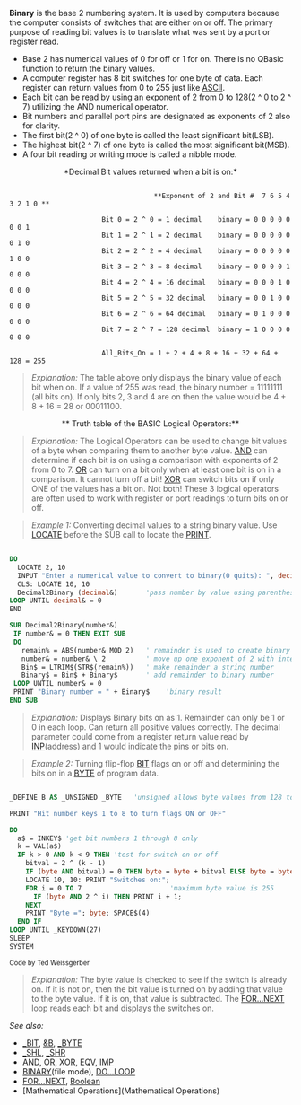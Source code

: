 **Binary** is the base 2 numbering system. It is used by computers because the computer consists of switches that are either on or off. The primary purpose of reading bit values is to translate what was sent by a port or register read.



* Base 2 has numerical values of 0 for off or 1 for on. There is no QBasic function to return the binary values.
* A computer register has 8 bit switches for one byte of data. Each register can return values from 0 to 255 just like [ASCII](ASCII).
* Each bit can be read by using an exponent of 2 from 0 to 128(2 ^ 0 to 2 ^ 7) utilizing the AND numerical operator.
* Bit numbers and parallel port pins are designated as exponents of 2 also for clarity.
* The first bit(2 ^ 0) of one byte is called the least significant bit(LSB).
* The highest bit(2 ^ 7) of one byte is called the most significant bit(MSB).
* A four bit reading or writing mode is called a nibble mode.


<center>*Decimal Bit values returned when a bit is on:*</center>

```text

                                    **Exponent of 2 and Bit #  7 6 5 4 3 2 1 0 **

                       Bit 0 = 2 ^ 0 = 1 decimal    binary = 0 0 0 0 0 0 0 1
                       Bit 1 = 2 ^ 1 = 2 decimal    binary = 0 0 0 0 0 0 1 0
                       Bit 2 = 2 ^ 2 = 4 decimal    binary = 0 0 0 0 0 1 0 0
                       Bit 3 = 2 ^ 3 = 8 decimal    binary = 0 0 0 0 1 0 0 0
                       Bit 4 = 2 ^ 4 = 16 decimal   binary = 0 0 0 1 0 0 0 0
                       Bit 5 = 2 ^ 5 = 32 decimal   binary = 0 0 1 0 0 0 0 0
                       Bit 6 = 2 ^ 6 = 64 decimal   binary = 0 1 0 0 0 0 0 0
                       Bit 7 = 2 ^ 7 = 128 decimal  binary = 1 0 0 0 0 0 0 0

                       All_Bits_On = 1 + 2 + 4 + 8 + 16 + 32 + 64 + 128 = 255

```


>  *Explanation:* The table above only displays the binary value of each bit when on. If a value of 255 was read, the binary number = 11111111 (all bits on). If only bits 2, 3 and 4 are on then the value would be 4 + 8 + 16 = 28 or 00011100.



<center>** Truth table of the BASIC Logical Operators:**</center>




> *Explanation:* The Logical Operators can be used to change bit values of a byte when comparing them to another byte value. [AND](AND) can determine if each bit is on using a comparison with exponents of 2 from 0 to 7. [OR](OR) can turn on a bit only when at least one bit is on in a comparison. It cannot turn off a bit! [XOR](XOR) can switch bits on if only ONE of the values has a bit on. Not both! These 3 logical operators are often used to work with register or port readings to turn bits on or off.


> *Example 1:* Converting decimal values to a string binary value. Use [LOCATE](LOCATE) before the SUB call to locate the [PRINT](PRINT).

```vb

DO
  LOCATE 2, 10
  INPUT "Enter a numerical value to convert to binary(0 quits): ", decimal&
  CLS: LOCATE 10, 10 
  Decimal2Binary (decimal&)       'pass number by value using parenthesis
LOOP UNTIL decimal& = 0
END

SUB Decimal2Binary(number&)
 IF number& = 0 THEN EXIT SUB
 DO
   remain% = ABS(number& MOD 2)   ' remainder is used to create binary number
   number& = number& \ 2          ' move up one exponent of 2 with integer division
   Bin$ = LTRIM$(STR$(remain%))   ' make remainder a string number
   Binary$ = Bin$ + Binary$       ' add remainder to binary number
 LOOP UNTIL number& = 0
 PRINT "Binary number = " + Binary$    'binary result
END SUB 

```
> *Explanation:* Displays Binary bits on as 1. Remainder can only be 1 or 0 in each loop. Can return all positive values correctly. The decimal parameter could come from a register return value read by [INP](INP)(address) and 1 would indicate the pins or bits on.


> *Example 2:* Turning flip-flop [BIT](BIT) flags on or off and determining the bits on in a [BYTE](BYTE) of program data.


```vb

_DEFINE B AS _UNSIGNED _BYTE   'unsigned allows byte values from 128 to 255

PRINT "Hit number keys 1 to 8 to turn flags ON or OFF"

DO
  a$ = INKEY$ 'get bit numbers 1 through 8 only
  k = VAL(a$)
  IF k > 0 AND k < 9 THEN 'test for switch on or off
    bitval = 2 ^ (k - 1) 
    IF (byte AND bitval) = 0 THEN byte = byte + bitval ELSE byte = byte - bitval                  
    LOCATE 10, 10: PRINT "Switches on:";
    FOR i = 0 TO 7                      'maximum byte value is 255
      IF (byte AND 2 ^ i) THEN PRINT i + 1;
    NEXT
    PRINT "Byte ="; byte; SPACE$(4)
  END IF
LOOP UNTIL _KEYDOWN(27)
SLEEP
SYSTEM 

```
<sub>Code by Ted Weissgerber</sub>
> *Explanation:* The byte value is checked to see if the switch is already on. If it is not on, then the bit value is turned on by adding that value to the byte value. If it is on, that value is subtracted. The [FOR...NEXT](FOR...NEXT) loop reads each bit and displays the switches on.



*See also:* 
* [_BIT](_BIT), [&B](&B), [_BYTE](_BYTE)
* [_SHL](_SHL), [_SHR](_SHR)
* [AND](AND), [OR](OR), [XOR](XOR), [EQV](EQV), [IMP](IMP)
* [BINARY](BINARY)(file mode), [DO...LOOP](DO...LOOP)
* [FOR...NEXT](FOR...NEXT), [Boolean](Boolean)
* [Mathematical Operations](Mathematical Operations)






